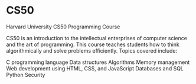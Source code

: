 # CS50
Harvard University CS50 Programming Course

CS50 is an introduction to the intellectual enterprises of computer science and the art of programming. This course teaches students how to think algorithmically and solve problems efficiently. Topics covered include:

C programming language
Data structures
Algorithms
Memory management
Web development using HTML, CSS, and JavaScript
Databases and SQL
Python
Security
